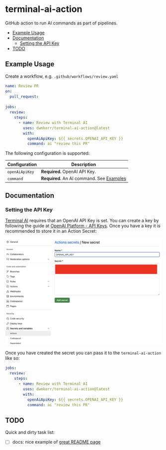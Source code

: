 # terminal-ai-action

GitHub action to run AI commands as part of pipelines.

<!-- vim-markdown-toc GFM -->

- [Example Usage](#example-usage)
- [Documentation](#documentation)
    - [Setting the API Key](#setting-the-api-key)
- [TODO](#todo)

<!-- vim-markdown-toc -->

## Example Usage

Create a workflow, e.g. `.github/workflows/review.yaml`

```yaml
name: Review PR
on:
  pull_request:

jobs:
  review:
    steps:
      - name: Review with Terminal AI
        uses: dwmkerr/terminal-ai-action@latest
        with:
          openAiApiKey: ${{ secrets.OPENAI_API_KEY }}
          command: ai "review this PR"
```

The following configuration is supported:

| Configuration | Description                   |
|---------------|-------------------------------|
| `openAiApiKey`   | **Required.** OpenAI API Key. |
| `command`     | **Required.** An AI command. See [Examples](https://github.com/dwmkerr/terminal-ai?tab=readme-ov-file#examples)

## Documentation

### Setting the API Key

[Terminal AI](https://github.com/dwmkerr/terminal-ai) requires that an OpenAI API Key is set. You can create a key by following the guide at [OpenAI Platform - API Keys](https://platform.openai.com/api-keys). Once you have a key it is recommended to store it in an Action Secret:

![Screenshot of Actions Secret](./docs/actions-secret.png)

Once you have created the secret you can pass it to the `terminal-ai-action` like so:

```yaml
jobs:
  review:
    steps:
      - name: Review with Terminal AI
        uses: dwmkerr/terminal-ai-action@latest
        with:
          openAiApiKey: ${{ secrets.OPENAI_API_KEY }}
          command: ai "review this PR"
```

## TODO

Quick and dirty task list:

- [ ] docs: nice example of [great README page](https://github.com/JamesIves/github-pages-deploy-action)
